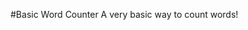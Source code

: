 #Basic Word Counter
A very basic way to count words!
                                                                 
